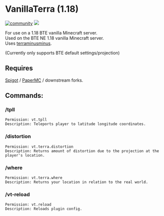# VanillaTerra (1.18)
[![community](https://go.buildtheearth.net/community-shield)](https://github.com/buildtheearth) [![](https://img.shields.io/github/release/vaporrrr/VanillaTerra.svg)](https://github.com/vaporrrr/VanillaTerra/releases/latest "Latest release")

For use on a 1.18 BTE vanilla Minecraft server.  
Used on the BTE NE 1.18 vanilla Minecraft server.  
Uses [terraminusminus](https://github.com/SmylerMC/terraminusminus).

(Currently only supports BTE default settings/projection)

## Requires

[Spigot](https://www.spigotmc.org/) / [PaperMC](https://papermc.io/) / downstream forks.

## Commands:
### /tpll
```
Permission: vt.tpll
Description: Teleports player to latitude longitude coordinates.
```
### /distortion
```
Permission: vt.terra.distortion
Description: Returns amount of distortion due to the projection at the player's location.
```
### /where
```
Permission: vt.terra.where
Description: Returns your location in relation to the real world.
```
### /vt-reload
```
Permission: vt.reload
Description: Reloads plugin config.
```
